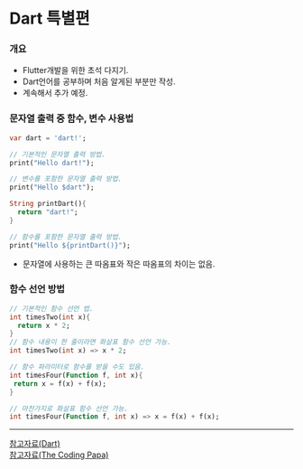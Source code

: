 # Dart 특별편
### 개요
- Flutter개발을 위한 초석 다지기.
- Dart언어를 공부하며 처음 알게된 부분만 작성.
- 계속해서 추가 예정.

### 문자열 출력 중 함수, 변수 사용법
```dart
var dart = 'dart!';

// 기본적인 문자열 출력 방법.
print("Hello dart!");

// 변수를 포함한 문자열 출력 방법.
print("Hello $dart");

String printDart(){
  return "dart!";
}

// 함수를 포함한 문자열 출력 방법.
print("Hello ${printDart()}");
```
- 문자열에 사용하는 큰 따옴표와 작은 따옴표의 차이는 없음.

### 함수 선언 방법
```dart
// 기본적인 함수 선언 법.
int timesTwo(int x){
  return x * 2;
}
// 함수 내용이 한 줄이라면 화살표 함수 선언 가능.
int timesTwo(int x) => x * 2;

// 함수 파라미터로 함수를 받을 수도 있음.
int timesFour(Function f, int x){
 return x = f(x) + f(x);
}

// 마찬가지로 화살표 함수 선언 가능.
int timesFour(Function f, int x) => x = f(x) + f(x);
```
---
[참고자료(Dart)](https://dart.dev/#try-dart)<br/>
[참고자료(The Coding Papa)](https://www.youtube.com/watch?v=nRsxWt3BWzM&list=PLwUg6hFuXV867frrnqlTeYkuItvgnlilO)
